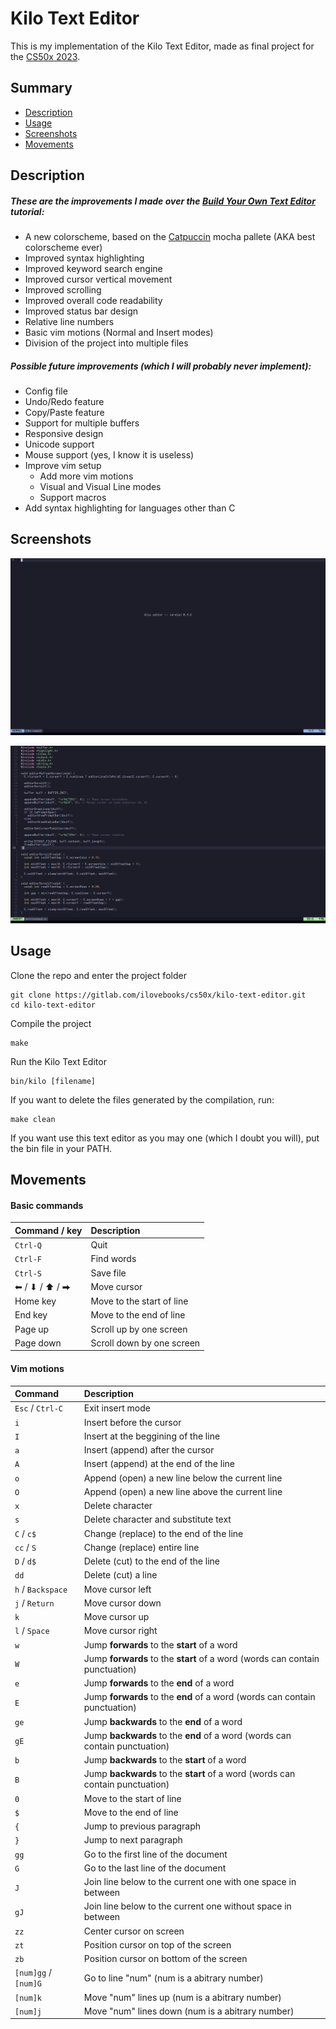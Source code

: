 # Kilo Text Editor

This is my implementation of the Kilo Text Editor, made as final project for the [CS50x 2023](https://cs50.harvard.edu/x/2023/).

## Summary
* [Description](#description)
* [Usage](#usage)
* [Screenshots](#screenshots)
* [Movements](#movements)

## Description

##### These are the improvements I made over the [Build Your Own Text Editor](https://viewsourcecode.org/snaptoken/kilo/) tutorial:
* A new colorscheme, based on the [Catpuccin](https://github.com/catppuccin) mocha pallete (AKA best colorscheme ever)
* Improved syntax highlighting
* Improved keyword search engine
* Improved cursor vertical movement
* Improved scrolling
* Improved overall code readability
* Improved status bar design
* Relative line numbers
* Basic vim motions (Normal and Insert modes)
* Division of the project into multiple files

##### Possible future improvements (which I will probably never implement):
* Config file
* Undo/Redo feature
* Copy/Paste feature
* Support for multiple buffers
* Responsive design
* Unicode support
* Mouse support (yes, I know it is useless)
* Improve vim setup
    * Add more vim motions
    * Visual and Visual Line modes
    * Support macros
* Add syntax highlighting for languages other than C

## Screenshots
![kilo splash screen](./assets/kilo-splash-screen.png)

![kilo with a code open](./assets/kilo.png)

## Usage
Clone the repo and enter the project folder
```console
git clone https://gitlab.com/ilovebooks/cs50x/kilo-text-editor.git
cd kilo-text-editor
```

Compile the project
```console
make
```

Run the Kilo Text Editor
```console
bin/kilo [filename]
```

If you want to delete the files generated by the compilation, run:
```console
make clean
```

If you want use this text editor as you may one (which I doubt you will),
put the bin file in your PATH.

## Movements

#### Basic commands

| Command / key         | Description                   |
|:----------------------|:------------------------------|
| `Ctrl-Q`              | Quit                          |
| `Ctrl-F`              | Find words                    |
| `Ctrl-S`              | Save file                     |
| ⬅ / ⬇ / ⬆ / ⮕         | Move cursor                   |
| Home key              | Move to the start of line     |
| End key               | Move to the end of line       |
| Page up               | Scroll up by one screen       |
| Page down             | Scroll down by one screen     |

#### Vim motions
| Command               | Description                                                          
|:----------------------|:------------------------------|
| `Esc` / `Ctrl-C`      | Exit insert mode
| `i`                   | Insert before the cursor
| `I`                   | Insert at the beggining of the line
| `a`                   | Insert (append) after the cursor
| `A`                   | Insert (append) at the end of the line
| `o`                   | Append (open) a new line below the current line
| `O`                   | Append (open) a new line above the current line
| `x`                   | Delete character
| `s`                   | Delete character and substitute text
| `C` / `c$`            | Change (replace) to the end of the line
| `cc` / `S`            | Change (replace) entire line
| `D` / `d$`            | Delete (cut) to the end of the line
| `dd`                  | Delete (cut) a line
| `h` / `Backspace`     | Move cursor left
| `j` / `Return`        | Move cursor down
| `k`                   | Move cursor up
| `l` / `Space`         | Move cursor right
| `w`                   | Jump **forwards** to the **start** of a word
| `W`                   | Jump **forwards** to the **start** of a word (words can contain punctuation)
| `e`                   | Jump **forwards** to the **end** of a word
| `E`                   | Jump **forwards** to the **end** of a word (words can contain punctuation)
| `ge`                  | Jump **backwards** to the **end** of a word
| `gE`                  | Jump **backwards** to the **end** of a word (words can contain punctuation)
| `b`                   | Jump **backwards** to the **start** of a word
| `B`                   | Jump **backwards** to the **start** of a word (words can contain punctuation)
| `0`                   | Move to the start of line
| `$`                   | Move to the end of line
| `{`                   | Jump to previous paragraph
| `}`                   | Jump to next paragraph
| `gg`                  | Go to the first line of the document
| `G`                   | Go to the last line of the document
| `J`                   | Join line below to the current one with one space in between  
| `gJ`                  | Join line below to the current one without space in between  
| `zz`                  | Center cursor on screen
| `zt`                  | Position cursor on top of the screen
| `zb`                  | Position cursor on bottom of the screen
| `[num]gg` / `[num]G`  | Go to line "num" (num is a abitrary number)
| `[num]k`              | Move "num" lines up (num is a abitrary number)
| `[num]j`              | Move "num" lines down (num is a abitrary number)

